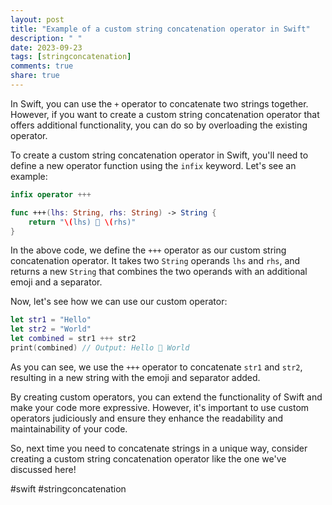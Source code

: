```yaml
---
layout: post
title: "Example of a custom string concatenation operator in Swift"
description: " "
date: 2023-09-23
tags: [stringconcatenation]
comments: true
share: true
---
```


In Swift, you can use the `+` operator to concatenate two strings together. However, if you want to create a custom string concatenation operator that offers additional functionality, you can do so by overloading the existing operator.

To create a custom string concatenation operator in Swift, you'll need to define a new operator function using the `infix` keyword. Let's see an example:

```swift
infix operator +++

func +++(lhs: String, rhs: String) -> String {
    return "\(lhs) 🚀 \(rhs)"
}
```

In the above code, we define the `+++` operator as our custom string concatenation operator. It takes two `String` operands `lhs` and `rhs`, and returns a new `String` that combines the two operands with an additional emoji and a separator.

Now, let's see how we can use our custom operator:

```swift
let str1 = "Hello"
let str2 = "World"
let combined = str1 +++ str2
print(combined) // Output: Hello 🚀 World
```

As you can see, we use the `+++` operator to concatenate `str1` and `str2`, resulting in a new string with the emoji and separator added.

By creating custom operators, you can extend the functionality of Swift and make your code more expressive. However, it's important to use custom operators judiciously and ensure they enhance the readability and maintainability of your code.

So, next time you need to concatenate strings in a unique way, consider creating a custom string concatenation operator like the one we've discussed here!

#swift #stringconcatenation
